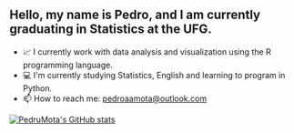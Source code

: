 ## Hello, my name is Pedro, and I am currently graduating in Statistics at the UFG.

- 📈 I currently work with data analysis and visualization using the R programming language.
- 💻 I'm currently studying Statistics, English and learning to program in Python.
- 📫 How to reach me: pedroaamota@outlook.com

[![PedruMota's GitHub stats](https://github-readme-stats.vercel.app/api?username=PedruMota&show_icons=true&theme=noctis_minimus)](https://github.com/PedruMota/github-readme-stats)

<!-- ADICIONAR OUTRO CARD DPS ![Top Langs](https://github-readme-stats.vercel.app/api/top-langs/?username=PedruMota&layout=compact) -->
<!-- ADICIONAR ICONS através deste site https://devicon.dev/ -->
<!-- ADICIONAR TAGS através deste site https://dev.to/envoy_/150-badges-for-github-pnk -->


